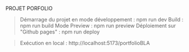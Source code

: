 PROJET PORFOLIO


> Démarrage du projet en mode développement : npm run dev
> Build : npm run build
> Mode Preview : npm run preview
> Déploiement sur "Github pages" : npm run deploy

> Exécution en local : http://localhost:5173/portfolioBLA
